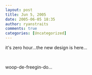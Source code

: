 ```yaml
---
layout: post
title: Jun 5, 2005
date: 2005-06-05 18:35
author: ryanstraits
comments: true
categories: [Uncategorized]
---
```

it's zero hour...the new design is here...

&nbsp;

woop-de-freegin-do...
